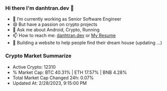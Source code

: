 ### Hi there I'm danhtran.dev 👋

- 🔭 I’m currently working as Senior Software Engineer
- 😄 But have a passion on crypto projects
- 💬 Ask me about Android, Crypto, Running 
- 📫 How to reach me: <a href="https://danhtran.dev" target="_blank">danhtran.dev</a> or <a href="Dan-Resume.pdf" target="_blank">My Resume</a>
- 🌱 Building a website to help people find their dream house (updating ...)

### Crypto Market Summarize
- Active Crypto: 12310
- % Market Cap: BTC 40.31% | ETH 17.57% | BNB 4.28%
- Total Market Cap Changed 24h: 0.07%
- Updated At: 2/28/2023, 9:15:00 PM
